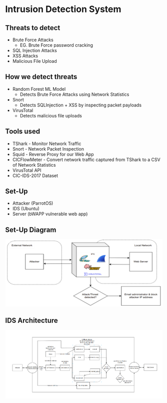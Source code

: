 # Intrusion Detection System

## Threats to detect
<ul>
    <li>Brute Force Attacks
        <ul>
            <li>EG. Brute Force password cracking</li>
        </ul>
    </li>
    <li>SQL Injection Attacks</li>
    <li>XSS Attacks</li>
    <li>Malicious File Upload</li>
</ul>

## How we detect threats
<ul>
    <li>Random Forest ML Model
        <ul>
            <li>Detects Brute Force Attacks using Network Statistics</li>
        </ul>
    </li>
    <li>Snort
        <ul>
            <li>Detects SQLInjection + XSS by inspecting packet payloads</li>
        </ul>
    </li>
    <li>VirusTotal
        <ul>
            <li>Detects malicious file uploads</li>
        </ul>
    </li>
</ul>

## Tools used
<ul>
    <li>TShark - Monitor Network Traffic</li>
    <li>Snort - Network Packet Inspection</li>
    <li>Squid - Reverse Proxy for our Web App</li>
    <li>CICFlowMeter - Convert network traffic captured from TShark to a CSV of Network Statistics</li>
    <li>VirusTotal API</li>
    <li>CIC-IDS-2017 Dataset</li>
</ul>

## Set-Up
<ul>
    <li>Attacker (ParrotOS)</li>
    <li>IDS (Ubuntu)</li>
    <li>Server (bWAPP vulnerable web app)</li>
</ul>

## Set-Up Diagram
![Application Architecture Diagram](assets/idsSetUp.png)

## IDS Architecture
![Application Architecture Diagram](assets/idsDiagram.png)


